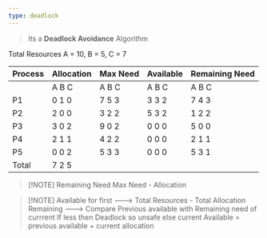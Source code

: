 ```yaml
---
type: deadlock 
---
```


> Its a **Deadlock Avoidance** Algorithm

Total Resources A = 10, B = 5, C = 7

| Process | Allocation | Max Need | Available | Remaining Need |
|-|-|-|-|-|
|| A  B  C | A  B  C | A  B  C | A  B  C |
|P1| 0   1   0 | 7   5   3 | 3   3   2 | 7   4   3 |
|P2| 2   0   0 | 3   2   2 | 5   3   2 | 1   2   2 |
|P3| 3   0   2 | 9   0   2 | 0   0   0 | 5   0   0 |
|P4| 2   1   1 | 4   2   2 | 0   0   0 | 2   1   1 |
|P5| 0   0   2 | 5   3   3 | 0   0   0 | 5   3   1 |
|Total|7 2 5|


> [!NOTE] Remaining Need
> Max Need - Allocation


> [!NOTE] Available 
> for first ---> Total Resources - Total Allocation
> Remaining ---> Compare Previous available with Remaining need of currrent
> If less then Deadlock so unsafe
> else current Available = previous available + current allocation



